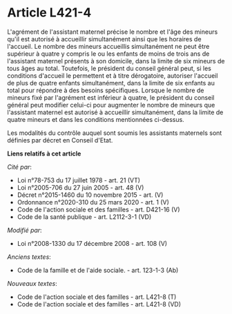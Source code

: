 # Article L421-4

L'agrément de l'assistant maternel précise le nombre et l'âge des mineurs qu'il est autorisé à accueillir simultanément ainsi
que les horaires de l'accueil. Le nombre des mineurs accueillis simultanément ne peut être supérieur à quatre y compris le ou
les enfants de moins de trois ans de l'assistant maternel présents à son domicile, dans la limite de six mineurs de tous âges
au total. Toutefois, le président du conseil général peut, si les conditions d'accueil le permettent et à titre dérogatoire,
autoriser l'accueil de plus de quatre enfants simultanément, dans la limite de six enfants au total pour répondre à des
besoins spécifiques. Lorsque le nombre de mineurs fixé par l'agrément est inférieur à quatre, le président du conseil général
peut modifier celui-ci pour augmenter le nombre de mineurs que l'assistant maternel est autorisé à accueillir simultanément,
dans la limite de quatre mineurs et dans les conditions mentionnées ci-dessus.

Les modalités du contrôle auquel sont soumis les assistants maternels sont définies par décret en Conseil d'Etat.

**Liens relatifs à cet article**

_Cité par_:

  - Loi n°78-753 du 17 juillet 1978 - art. 21 (VT)
  - Loi n°2005-706 du 27 juin 2005 - art. 48 (V)
  - Décret n°2015-1460 du 10 novembre 2015 - art. (V)
  - Ordonnance n°2020-310 du 25 mars 2020 - art. 1 (V)
  - Code de l'action sociale et des familles - art. D421-16 (V)
  - Code de la santé publique - art. L2112-3-1 (VD)

_Modifié par_:

  - Loi n°2008-1330 du 17 décembre 2008 - art. 108 (V)

_Anciens textes_:

  - Code de la famille et de l'aide sociale. - art. 123-1-3 (Ab)

_Nouveaux textes_:

  - Code de l'action sociale et des familles - art. L421-8 (T)
  - Code de l'action sociale et des familles - art. L421-8 (VD)

